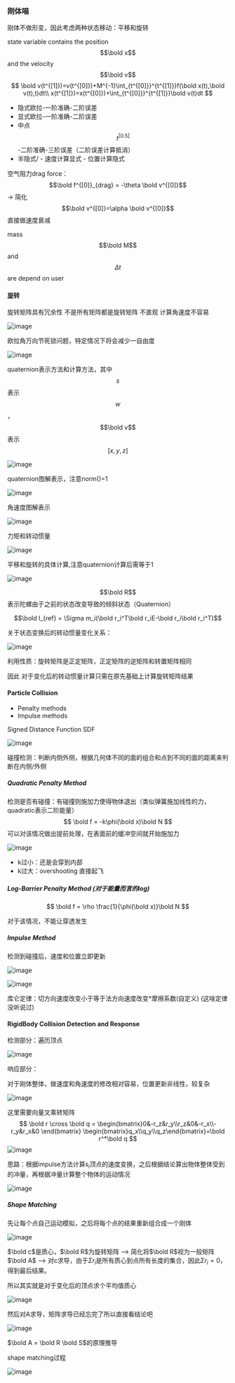 ### 刚体喵

刚体不做形变，因此考虑两种状态移动：平移和旋转

state variable contains the position $$\bold x$$ and the velocity $$\bold v$$
$$
\bold v(t^{[1]})=v(t^{[0]})+M^{-1}\int_{t^{[0]}}^{t^{[1]}}f(\bold x(t),\bold v(t),t)dt\\
x(t^{[1]})=x(t^{[0]})+\int_{t^{[0]}}^{t^{[1]}}\bold v(t)dt
$$
- 隐式欧拉-一阶准确-二阶误差
- 显式欧拉-一阶准确-二阶误差
- 中点$$t^{[0.5]}$$-二阶准确-三阶误差（二阶误差计算抵消）
- 半隐式/ - 速度计算显式 - 位置计算隐式

空气阻力drag force：$$\bold f^{[0]}_{drag} = -\theta \bold v^{[0]}$$    ->  简化  $$\bold v^{[0]}=\alpha \bold v^{[0]}$$  直接做速度衰减

mass $$\bold M$$ and $$\Delta t$$ are depend on user

#### 旋转

旋转矩阵具有冗余性 不是所有矩阵都是旋转矩阵 不直观 计算角速度不容易

![image](IMAGE/2-1.PNG)

欧拉角万向节死锁问题，特定情况下将会减少一自由度

![image](IMAGE/2-2.PNG)

quaternion表示方法和计算方法，其中$$s$$表示$$w$$，$$\bold v$$ 表示$$[x,y,z]$$

![image](IMAGE\2-3.png)

quaternion图解表示，注意norm()=1

![image](IMAGE/2-4.PNG)

角速度图解表示

![image](IMAGE/2-5.PNG)

力矩和转动惯量

![image](IMAGE/2-6.PNG)

平移和旋转的具体计算,注意quaternion计算后需等于1

![image](IMAGE/2-7.PNG)

$$\bold R$$表示陀螺由于之前的状态改变导致的倾斜状态（Quaternion）

$$\bold I_{ref} = \Sigma m_i(\bold r_i^T\bold r_iE-\bold r_i\bold r_i^T)$$

关于状态变换后的转动惯量变化关系：

![image](IMAGE/2-8.png)

利用性质：旋转矩阵是正定矩阵，正定矩阵的逆矩阵和转置矩阵相同

因此 对于变化后的转动惯量计算只需在原先基础上计算旋转矩阵结果

#### Particle Collision

- Penalty methods
- Impulse methods

Signed Distance Function SDF

![image](IMAGE/2-9.PNG)

碰撞检测：判断内侧外侧，根据几何体不同的面的组合和点到不同的面的距离来判断在内侧/外侧

##### Quadratic Penalty Method

检测是否有碰撞：有碰撞则施加力使得物体退出（类似弹簧施加线性的力，quadratic表示二阶能量）
$$
\bold f = -k\phi(\bold x)\bold N
$$
可以对该情况做出提前处理，在表面前的缓冲空间就开始施加力

![image](IMAGE/2-10.png)

- k过小：还是会穿到内部
- k过大：overshooting 直接起飞

##### Log-Barrier Penalty Method (对于能量而言的log)

$$
\bold f = \rho \frac{1}{\phi(\bold x)}\bold N
$$

对于该情况，不能让穿透发生

##### Impulse Method

检测到碰撞后，速度和位置立即更新

![image](IMAGE/2-11.png)

![image](IMAGE/2-12.png)

库仑定律：切方向速度改变小于等于法方向速度改变*摩擦系数(自定义) (这啥定律没听说过)

#### RigidBody Collision Detection and Response

检测部分：遍历顶点

![image](IMAGE/2-13.PNG)

响应部分：

对于刚体整体，做速度和角速度的修改相对容易，位置更新非线性，较复杂

![image](IMAGE/2-14.png)

这里需要向量叉乘转矩阵
$$
\bold r \cross \bold q = 
\begin{bmatrix}0&-r_z&r_y\\r_z&0&-r_x\\-r_y&r_x&0 \end{bmatrix}
\begin{bmatrix}q_x\\q_y\\q_z\end{bmatrix}=\bold r^*\bold q
$$
![image](IMAGE/2-15.PNG)

思路：根据impulse方法计算$s_i$顶点的速度变换，之后根据结论算出物体整体受到的冲量，再根据冲量计算整个物体的运动情况

![image](IMAGE/2-16.PNG)

##### Shape Matching

先让每个点自己运动模拟，之后将每个点的结果重新组合成一个刚体

![image](IMAGE/2-17.PNG)

$\bold c$是质心，$\bold R$为旋转矩阵 --> 简化将$\bold R$视为一般矩阵$\bold A$ --> 对c求导，由于$\Sigma r_i$是所有质心到点所有长度的集合，因此$\Sigma r_i=0$，得到最后结果。

所以其实就是对于变化后的顶点求个平均值质心

![image](IMAGE/2-18.PNG)

然后对A求导，矩阵求导已经忘完了所以直接看结论吧

![image](IMAGE/2-19.png)

$\bold A = \bold R \bold  S$的原理推导

shape matching过程

![image](IMAGE/2-20.PNG)
